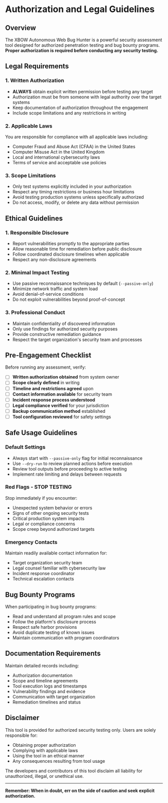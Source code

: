 # Authorization and Legal Guidelines

## Overview

The XBOW Autonomous Web Bug Hunter is a powerful security assessment tool designed for authorized penetration testing and bug bounty programs. **Proper authorization is required before conducting any security testing.**

## Legal Requirements

### 1. Written Authorization
- **ALWAYS** obtain explicit written permission before testing any target
- Authorization must be from someone with legal authority over the target systems
- Keep documentation of authorization throughout the engagement
- Include scope limitations and any restrictions in writing

### 2. Applicable Laws
You are responsible for compliance with all applicable laws including:
- Computer Fraud and Abuse Act (CFAA) in the United States
- Computer Misuse Act in the United Kingdom  
- Local and international cybersecurity laws
- Terms of service and acceptable use policies

### 3. Scope Limitations
- Only test systems explicitly included in your authorization
- Respect any timing restrictions or business hour limitations
- Avoid testing production systems unless specifically authorized
- Do not access, modify, or delete any data without permission

## Ethical Guidelines

### 1. Responsible Disclosure
- Report vulnerabilities promptly to the appropriate parties
- Allow reasonable time for remediation before public disclosure
- Follow coordinated disclosure timelines when applicable
- Respect any non-disclosure agreements

### 2. Minimal Impact Testing
- Use passive reconnaissance techniques by default (`--passive-only`)
- Minimize network traffic and system load
- Avoid denial-of-service conditions
- Do not exploit vulnerabilities beyond proof-of-concept

### 3. Professional Conduct
- Maintain confidentiality of discovered information
- Only use findings for authorized security purposes
- Provide constructive remediation guidance
- Respect the target organization's security team and processes

## Pre-Engagement Checklist

Before running any assessment, verify:

- [ ] **Written authorization obtained** from system owner
- [ ] **Scope clearly defined** in writing
- [ ] **Timeline and restrictions agreed** upon
- [ ] **Contact information available** for security team
- [ ] **Incident response process understood**
- [ ] **Legal compliance verified** for your jurisdiction
- [ ] **Backup communication method** established
- [ ] **Tool configuration reviewed** for safety settings

## Safe Usage Guidelines

### Default Settings
- Always start with `--passive-only` flag for initial reconnaissance
- Use `--dry-run` to review planned actions before execution
- Review tool outputs before proceeding to active testing
- Implement rate limiting and delays between requests

### Red Flags - STOP TESTING
Stop immediately if you encounter:
- Unexpected system behavior or errors
- Signs of other ongoing security tests
- Critical production system impacts
- Legal or compliance concerns
- Scope creep beyond authorized targets

### Emergency Contacts
Maintain readily available contact information for:
- Target organization security team
- Legal counsel familiar with cybersecurity law
- Incident response coordinator
- Technical escalation contacts

## Bug Bounty Programs

When participating in bug bounty programs:
- Read and understand all program rules and scope
- Follow the platform's disclosure process
- Respect safe harbor provisions
- Avoid duplicate testing of known issues
- Maintain communication with program coordinators

## Documentation Requirements

Maintain detailed records including:
- Authorization documentation
- Scope and timeline agreements
- Tool execution logs and timestamps
- Vulnerability findings and evidence
- Communication with target organization
- Remediation timelines and status

## Disclaimer

This tool is provided for authorized security testing only. Users are solely responsible for:
- Obtaining proper authorization
- Complying with applicable laws
- Using the tool in an ethical manner
- Any consequences resulting from tool usage

The developers and contributors of this tool disclaim all liability for unauthorized, illegal, or unethical use.

---

**Remember: When in doubt, err on the side of caution and seek explicit authorization.**